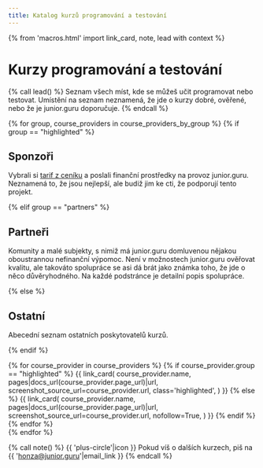 ```yaml
---
title: Katalog kurzů programování a testování
---
```


{% from 'macros.html' import link_card, note, lead with context %}


# Kurzy programování a testování

{% call lead() %}
  Seznam všech míst, kde se můžeš učit programovat nebo testovat.
  Umístění na seznam neznamená, že jde o kurzy dobré, ověřené, nebo že je junior.guru doporučuje.
{% endcall %}

{% for group, course_providers in course_providers_by_group %}
  {% if group == "highlighted" %}

## Sponzoři
Vybrali si [tarif z ceníku](love.jinja) a poslali finanční prostředky na provoz junior.guru. Neznamená to, že jsou nejlepší, ale budiž jim ke cti, že podporují tento projekt.

  {% elif group == "partners" %}

## Partneři
Komunity a malé subjekty, s nimiž má junior.guru domluvenou nějakou oboustrannou nefinanční výpomoc. Není v možnostech junior.guru ověřovat kvalitu, ale takováto spolupráce se asi dá brát jako známka toho, že jde o něco důvěryhodného. Na každé podstránce je detailní popis spolupráce.

  {% else %}

## Ostatní
Abecední seznam ostatních poskytovatelů kurzů.

  {% endif %}

  <div class="link-cards">
    {% for course_provider in course_providers %}
      {% if course_provider.group == "highlighted" %}
        {{ link_card(
          course_provider.name,
          pages|docs_url(course_provider.page_url)|url,
          screenshot_source_url=course_provider.url,
          class='highlighted',
        ) }}
      {% else %}
        {{ link_card(
          course_provider.name,
          pages|docs_url(course_provider.page_url)|url,
          screenshot_source_url=course_provider.url,
          nofollow=True,
        ) }}
      {% endif %}
    {% endfor %}
  </div>
{% endfor %}

{% call note() %}
  {{ 'plus-circle'|icon }} Pokud víš o dalších kurzech, piš na {{ 'honza@junior.guru'|email_link }}
{% endcall %}
